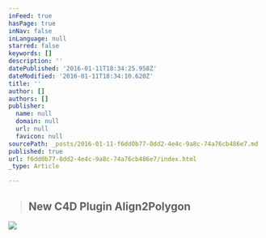 ```yaml
---
inFeed: true
hasPage: true
inNav: false
inLanguage: null
starred: false
keywords: []
description: ''
datePublished: '2016-01-11T18:34:25.958Z'
dateModified: '2016-01-11T18:34:10.620Z'
title: ''
author: []
authors: []
publisher:
  name: null
  domain: null
  url: null
  favicon: null
sourcePath: _posts/2016-01-11-f6dd0b77-0dd2-4e4c-9a8c-74a76cb486e7.md
published: true
url: f6dd0b77-0dd2-4e4c-9a8c-74a76cb486e7/index.html
_type: Article

---
```

> ## New C4D Plugin Align2Polygon
> 
> 

![](https://the-grid-user-content.s3-us-west-2.amazonaws.com/b0398a9f-5867-4e6d-b3d1-9304e1bd54c3.tif)